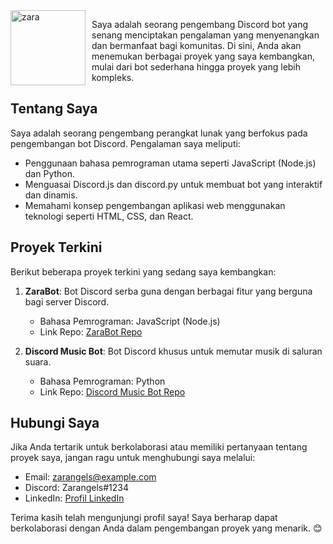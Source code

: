 <img width="120" height="120" align="left" style="float: left; margin: 0 10px 0 0;" alt="zara" src="https://github.com/zangels0.png">

Saya adalah seorang pengembang Discord bot yang senang menciptakan pengalaman yang menyenangkan dan bermanfaat bagi komunitas. Di sini, Anda akan menemukan berbagai proyek yang saya kembangkan, mulai dari bot sederhana hingga proyek yang lebih kompleks.

## Tentang Saya

Saya adalah seorang pengembang perangkat lunak yang berfokus pada pengembangan bot Discord. Pengalaman saya meliputi:

- Penggunaan bahasa pemrograman utama seperti JavaScript (Node.js) dan Python.
- Menguasai Discord.js dan discord.py untuk membuat bot yang interaktif dan dinamis.
- Memahami konsep pengembangan aplikasi web menggunakan teknologi seperti HTML, CSS, dan React.

## Proyek Terkini

Berikut beberapa proyek terkini yang sedang saya kembangkan:

1. **ZaraBot**: Bot Discord serba guna dengan berbagai fitur yang berguna bagi server Discord.
   - Bahasa Pemrograman: JavaScript (Node.js)
   - Link Repo: [ZaraBot Repo](https://github.com/zangels0/ZaraBot)

2. **Discord Music Bot**: Bot Discord khusus untuk memutar musik di saluran suara.
   - Bahasa Pemrograman: Python
   - Link Repo: [Discord Music Bot Repo](https://github.com/zangels0/discord-music-bot)

## Hubungi Saya

Jika Anda tertarik untuk berkolaborasi atau memiliki pertanyaan tentang proyek saya, jangan ragu untuk menghubungi saya melalui:

- Email: zarangels@example.com
- Discord: Zarangels#1234
- LinkedIn: [Profil LinkedIn](https://www.linkedin.com/in/zarangels/)

Terima kasih telah mengunjungi profil saya! Saya berharap dapat berkolaborasi dengan Anda dalam pengembangan proyek yang menarik. 😊


<!--
**zangels0/zangels0** is a ✨ _special_ ✨ repository because its `README.md` (this file) appears on your GitHub profile.

Here are some ideas to get you started:

- 🔭 I’m currently working on ...
- 🌱 I’m currently learning ...
- 👯 I’m looking to collaborate on ...
- 🤔 I’m looking for help with ...
- 💬 Ask me about ...
- 📫 How to reach me: ...
- 😄 Pronouns: ...
- ⚡ Fun fact: ...
-->
